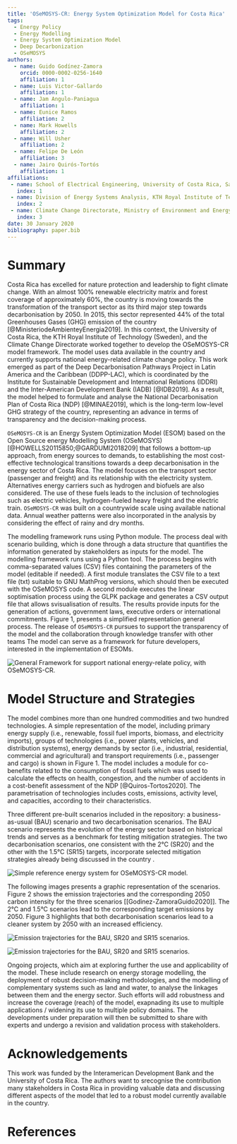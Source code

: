 ```yaml
---
title: 'OSeMOSYS-CR: Energy System Optimization Model for Costa Rica'
tags:
  - Energy Policy
  - Energy Modelling
  - Energy System Optimization Model
  - Deep Decarbonization
  - OSeMOSYS
authors:
  - name: Guido Godínez-Zamora
    orcid: 0000-0002-0256-1640
    affiliation: 1
  - name: Luis Victor-Gallardo
    affiliation: 1
  - name: Jam Angulo-Paniagua
    affiliation: 1
  - name: Eunice Ramos
    affiliation: 2
  - name: Mark Howells
    affiliation: 2
  - name: Will Usher
    affiliation: 2
  - name: Felipe De León
    affiliation: 3
  - name: Jairo Quirós-Tortós
    affiliation: 1
affiliations:
 - name: School of Electrical Engineering, University of Costa Rica, San José, Costa Rica
   index: 1
 - name: Division of Energy Systems Analysis, KTH Royal Institute of Technology, Stockholm, Sweden.
   index: 2
 - name: Climate Change Directorate, Ministry of Environment and Energy, San José, Costa Rica.
   index: 3
date: 30 January 2020
bibliography: paper.bib
---
```



# Summary

Costa Rica has excelled for nature protection and leadership to fight climate change. With an almost 100% renewable electricity matrix and forest coverage of approximately 60%, the country is moving towards the transformation of the transport sector as its third major step towards decarbonisation by 2050. In 2015, this sector represented 44% of the total Greenhouses Gases (GHG) emission of the country [@MinisteriodeAmbienteyEnergia2019]. In this context, the University of Costa Rica, the KTH Royal Institute of Technology (Sweden), and the Climate Change Directorate worked together to develop the OSeMOSYS-CR model framework. The model uses data available in the country and currently supports national energy-related climate change policy. This work emerged as part of the Deep Decarbonisation Pathways Project in Latin America and the Caribbean (DDPP-LAC), which is coordinated by the Institute for Sustainable Development and International Relations (IDDRI) and the Inter-American Development Bank (IADB) [@IDB2019]. As a result, the model helped to formulate and analyse the National Decarbonisation Plan of Costa Rica (NDP) [@MINAE2019], which is the long-term low-level GHG strategy of the country, representing an advance in terms of transparency and the decision-making process.

``OSeMOSYS-CR`` is an Energy System Optimization Model (ESOM) based on the Open Source energy Modelling System (OSeMOSYS)  [@HOWELLS20115850;@GARDUMI2018209] that follows a bottom-up approach, from energy sources to demands, to establishing the most cost-effective technological transitions towards a deep decarbonisation in the energy sector of Costa Rica. The model focuses on the transport sector (passenger and freight) and its relationship with the electricity system. Alternatives energy carriers such as hydrogen and biofuels are also considered. The use of these fuels leads to the inclusion of technologies such as electric vehicles, hydrogen-fueled heavy freight and the electric train. ``OSeMOSYS-CR`` was built on a countrywide scale using available national data. Annual weather patterns were also incorporated in the analysis by considering the effect of rainy and dry months.

The modelling framework runs using Python module. The process deal with scenario building, which is done through a data structure that quantifies the information generated by stakeholders as inputs for the model. The modelling framework runs using a Python tool. The process begins with comma-separated values (CSV) files containing the parameters of the model (editable if needed). A first module translates the CSV file to a text file (txt) suitable to GNU MathProg versions, which should then be executed with the OSeMOSYS code. A second module executes the linear soptimisation process using the GLPK package and generates a CSV output file that allows svisualisation of results. The results provide inputs for the generation of actions, government laws, executive orders or international commitments. Figure 1, presents a simplified representation general process. The release of ``OSeMOSYS-CR`` pursues to support the transparency of the model and the collaboration through knowledge transfer with other teams The model can serve as a framework for future developers, interested in the implementation of ESOMs.

![General Framework for support national energy-relate policy, with OSeMOSYS-CR.](Framework.PNG)

# Model Structure and Strategies 

The model combines more than one hundred commodities and two hundred technologies. A simple representation of the model, including primary energy supply (i.e., renewable, fossil fuel imports, biomass, and electricity imports), groups of technologies (i.e., power plants, vehicles, and distribution systems), energy demands by sector (i.e., industrial, residential, commercial and agricultural) and transport requirements (i.e., passenger and cargo) is shown in Figure 1. The model includes a module for co-benefits related to the consumption of fossil fuels which was used to calculate the effects on health, congestion, and the number of accidents in a cost-benefit assessment of the NDP [@Quiros-Tortos2020]. The parametrisation of technologies includes costs, emissions, activity level, and capacities, according to their characteristics.

Three different pre-built scenarios included in the repository: a business-as-usual (BAU) scenario and two decarbonisation scenarios. The BAU scenario represents the evolution of the energy sector based on historical trends and serves as a benchmark for testing mitigation strategies. The two decarbonisation scenarios, one consistent with the 2°C (SR20) and the other with the 1.5°C (SR15) targets, incorporate selected mitigation strategies already being discussed in the country . 


![Simple reference energy system for OSeMOSYS-CR model.](SimpleModel.png)

The following images presents a graphic representation of the scenarios. Figure 2 shows the emission trajectories and the corresponding 2050 carbon intensity for the three scenarios [[Godinez-ZamoraGuido2020]]. The 2°C and 1.5°C scenarios lead to the corresponding target emissions by 2050. Figure 3 highlights that both decarbonisation scenarios lead to a cleaner system by 2050 with an increased efficiency.

![Emission trajectories for the BAU, SR20 and SR15 scenarios.](CO2_emissions.png)

![Emission trajectories for the BAU, SR20 and SR15 scenarios.](energy.png)

Ongoing projects, which aim at exploring further the use and applicability of the model. These include research on energy storage modelling, the deployment of robust decision-making methodologies, and the modelling of complementary systems such as land and water, to analyse the linkages between them and the energy sector. Such efforts will add robustness and increase the coverage (reach) of the model, exapnading its use to multiple applications / widening its use to multiple policy domains. The developments under preparation will then be submitted to share with experts and undergo a revision and validation process with stakeholders. 

# Acknowledgements

This work was funded by the Interamerican Development Bank and the University of Costa Rica. The authors want to srecognise the contribution many stakeholders in Costa Rica in providing valuable data and discussing different aspects of the model that led to a robust model currently available in the country.

# References
